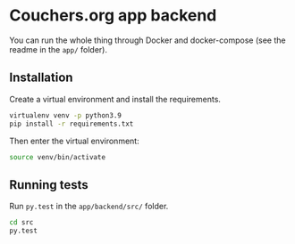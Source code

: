 # Couchers.org app backend

You can run the whole thing through Docker and docker-compose (see the readme in the `app/` folder).

## Installation

Create a virtual environment and install the requirements.

```sh
virtualenv venv -p python3.9
pip install -r requirements.txt
```

Then enter the virtual environment:

```sh
source venv/bin/activate
```

## Running tests

Run `py.test` in the `app/backend/src/` folder.

```sh
cd src
py.test
```

